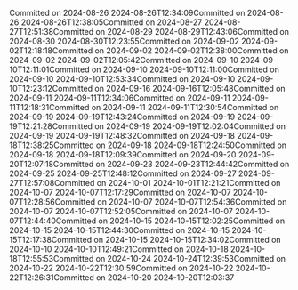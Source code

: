 Committed on 2024-08-26 2024-08-26T12:34:09Committed on 2024-08-26 2024-08-26T12:38:05Committed on 2024-08-27 2024-08-27T12:51:38Committed on 2024-08-29 2024-08-29T12:43:06Committed on 2024-08-30 2024-08-30T12:23:55Committed on 2024-09-02 2024-09-02T12:18:18Committed on 2024-09-02 2024-09-02T12:38:00Committed on 2024-09-02 2024-09-02T12:05:42Committed on 2024-09-10 2024-09-10T12:11:01Committed on 2024-09-10 2024-09-10T12:11:00Committed on 2024-09-10 2024-09-10T12:53:34Committed on 2024-09-10 2024-09-10T12:23:12Committed on 2024-09-16 2024-09-16T12:05:48Committed on 2024-09-11 2024-09-11T12:34:06Committed on 2024-09-11 2024-09-11T12:18:31Committed on 2024-09-11 2024-09-11T12:30:54Committed on 2024-09-19 2024-09-19T12:43:24Committed on 2024-09-19 2024-09-19T12:21:28Committed on 2024-09-19 2024-09-19T12:02:04Committed on 2024-09-19 2024-09-19T12:48:32Committed on 2024-09-18 2024-09-18T12:38:25Committed on 2024-09-18 2024-09-18T12:24:50Committed on 2024-09-18 2024-09-18T12:09:39Committed on 2024-09-20 2024-09-20T12:07:18Committed on 2024-09-23 2024-09-23T12:44:42Committed on 2024-09-25 2024-09-25T12:48:12Committed on 2024-09-27 2024-09-27T12:57:08Committed on 2024-10-01 2024-10-01T12:21:21Committed on 2024-10-07 2024-10-07T12:17:29Committed on 2024-10-07 2024-10-07T12:28:56Committed on 2024-10-07 2024-10-07T12:54:36Committed on 2024-10-07 2024-10-07T12:52:05Committed on 2024-10-07 2024-10-07T12:44:40Committed on 2024-10-15 2024-10-15T12:02:25Committed on 2024-10-15 2024-10-15T12:44:30Committed on 2024-10-15 2024-10-15T12:17:38Committed on 2024-10-15 2024-10-15T12:34:02Committed on 2024-10-10 2024-10-10T12:49:21Committed on 2024-10-18 2024-10-18T12:55:53Committed on 2024-10-24 2024-10-24T12:39:53Committed on 2024-10-22 2024-10-22T12:30:59Committed on 2024-10-22 2024-10-22T12:26:31Committed on 2024-10-20 2024-10-20T12:03:37